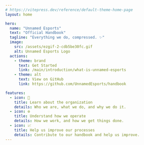 ```yaml
---
# https://vitepress.dev/reference/default-theme-home-page
layout: home

hero:
  name: "Unnamed Esports"
  text: "Official Handbook"
  tagline: "Everything we do, compressed. ✨"
  image:
    src: /assets/ezgif-2-cdb5be30fc.gif
    alt: Unnamed Esports Logo
  actions:
    - theme: brand
      text: Get Started
      link: /main/introduction/what-is-unnamed-esports
    - theme: alt
      text: View on GitHub
      link: https://github.com/UnnamedEsports/handbook

features:
  - icon: 🏢
    title: Learn about the organization
    details: Who we are, what we do, and why we do it.
  - icon: ⚙️
    title: Understand how we operate
    details: How we work, and how we get things done.
  - icon: 📈
    title: Help us improve our processes
    details: Contribute to our handbook and help us improve.
---
```

